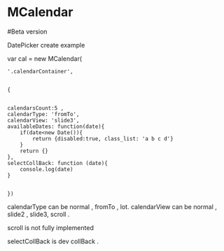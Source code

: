 # MCalendar
#Beta version

DatePicker create example  


var cal = new MCalendar(


    '.calendarContainer',


    {


    calendarsCount:5 ,
    calendarType: 'fromTo',
    calendarView: 'slide3',
    availableDates: function(date){
        if(date<new Date()){
            return {disabled:true, class_list: 'a b c d'}
        } 
        return {}
    },
    selectCollBack: function (date){
        console.log(date)
    }
    
    
    })




calendarType can be normal , fromTo , lot.
calendarView can be normal , slide2 , slide3, scroll .


scroll  is not fully implemented


selectCollBack is dev collBack .
